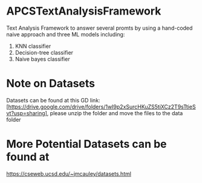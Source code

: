 # APCSTextAnalysisFramework
Text Analysis Framework to answer several promts by using a hand-coded naive approach and three ML models including: 
1) KNN classifier
2) Decision-tree classifier 
3) Naive bayes classifier

# Note on Datasets
Datasets can be found at this GD link:[https://drive.google.com/drive/folders/1wI9p2xSurcHKuZS5tiXCz2T9sTtieSvt?usp=sharing], please unzip the folder and move the files to the data folder

# More Potential Datasets can be found at
https://cseweb.ucsd.edu/~jmcauley/datasets.html
